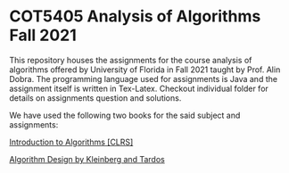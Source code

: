 # COT5405 Analysis of Algorithms Fall 2021
This repository houses the assignments for the course analysis of algorithms offered by University of Florida in Fall 2021 taught by Prof. Alin Dobra. The programming language used for assignments is Java and the assignment itself is written in Tex-Latex.
Checkout individual folder for details on assignments question and solutions.

We have used the following two books for the said subject and assignments:

[Introduction to Algorithms [CLRS]](https://en.wikipedia.org/wiki/Introduction_to_Algorithms)

[Algorithm Design by Kleinberg and Tardos](https://www.pearson.com/us/higher-education/program/Kleinberg-Algorithm-Design/PGM319216.html)